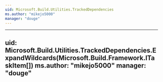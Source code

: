 ```yaml
---
uid: Microsoft.Build.Utilities.TrackedDependencies
ms.author: "mikejo5000"
manager: "douge"
---
```


---
uid: Microsoft.Build.Utilities.TrackedDependencies.ExpandWildcards(Microsoft.Build.Framework.ITaskItem[])
ms.author: "mikejo5000"
manager: "douge"
---
